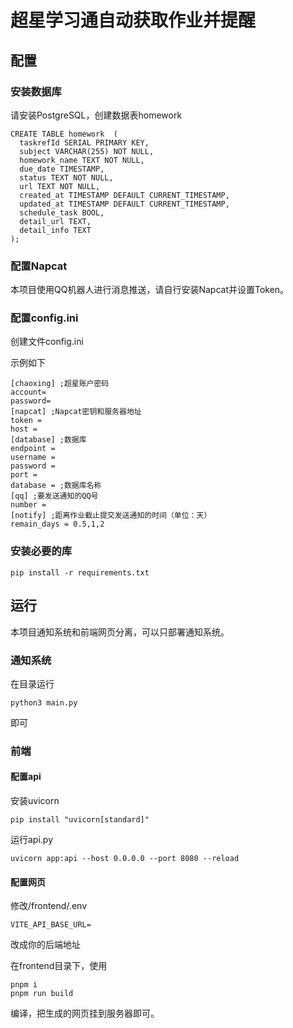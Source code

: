 # 超星学习通自动获取作业并提醒

## 配置

### 安装数据库

请安装PostgreSQL，创建数据表homework

```postgresql
CREATE TABLE homework  (
  taskrefId SERIAL PRIMARY KEY,
  subject VARCHAR(255) NOT NULL,
  homework_name TEXT NOT NULL,
  due_date TIMESTAMP,
  status TEXT NOT NULL,
  url TEXT NOT NULL,
  created_at TIMESTAMP DEFAULT CURRENT_TIMESTAMP,
  updated_at TIMESTAMP DEFAULT CURRENT_TIMESTAMP,
  schedule_task BOOL,
  detail_url TEXT,
  detail_info TEXT
);
```

### 配置Napcat

本项目使用QQ机器人进行消息推送，请自行安装Napcat并设置Token。

### 配置config.ini

创建文件config.ini

示例如下

```
[chaoxing] ;超星账户密码
account=
password=
[napcat] ;Napcat密钥和服务器地址
token = 
host = 
[database] ;数据库
endpoint =
username =
password =
port =
database = ;数据库名称
[qq] ;要发送通知的QQ号
number =
[notify] ;距离作业截止提交发送通知的时间（单位：天）
remain_days = 0.5,1,2
```

### 安装必要的库

```
pip install -r requirements.txt
```

## 运行

本项目通知系统和前端网页分离，可以只部署通知系统。

### 通知系统

在目录运行

```
python3 main.py
```

即可

### 前端

#### 配置api

安装uvicorn

```
pip install "uvicorn[standard]"
```

运行api.py

```
uvicorn app:api --host 0.0.0.0 --port 8080 --reload
```

#### 配置网页

修改/frontend/.env

```
VITE_API_BASE_URL=
```

改成你的后端地址

在frontend目录下，使用

```
pnpm i
pnpm run build
```

编译，把生成的网页挂到服务器即可。

### 

